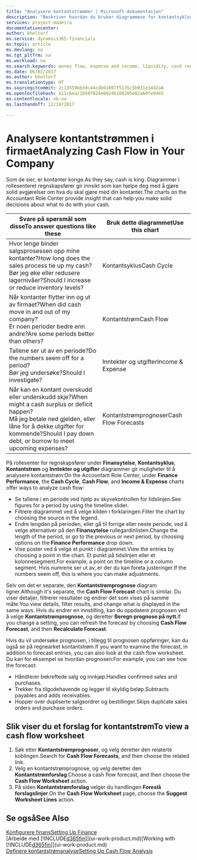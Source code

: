 ```yaml
---
title: "Analysere kontantstrømmer | Microsoft-dokumentasjon"
description: "Beskriver hvordan du bruker diagrammene for kontantsyklus, inntekter og utgifter, kontantstrøm og kontantstrømprognose til å analysere tidligere og fremtidige pengestrømmer inn og ut av firmaet."
services: project-madeira
documentationcenter: 
author: bholtorf
ms.service: dynamics365-financials
ms.topic: article
ms.devlang: na
ms.tgt_pltfrm: na
ms.workload: na
ms.search.keywords: money flow, expense and income, liquidity, cash receipts minus cash payments, Cartera
ms.date: 06/02/2017
ms.author: bholtorf
ms.translationtype: HT
ms.sourcegitcommit: 2c13559bb3dc44cdb61697f5135c5b931e34d2a8
ms.openlocfilehash: b11c6ea21b507024e6024b180205e02a60fe9465
ms.contentlocale: nb-no
ms.lasthandoff: 12/14/2017

---
```

# <a name="analyzing-cash-flow-in-your-company"></a><span data-ttu-id="3738d-103">Analysere kontantstrømmen i firmaet</span><span class="sxs-lookup"><span data-stu-id="3738d-103">Analyzing Cash Flow in Your Company</span></span>
<span data-ttu-id="3738d-104">Som de sier, er kontanter konge.</span><span class="sxs-lookup"><span data-stu-id="3738d-104">As they say, cash is king.</span></span> <span data-ttu-id="3738d-105">Diagrammer i rollesenteret regnskapsfører gir innsikt som kan hjelpe deg med å gjøre solid avgjørelser om hva du skal gjøre med din kontanter.</span><span class="sxs-lookup"><span data-stu-id="3738d-105">The charts on the Accountant Role Center provide insight that can help you make solid decisions about what to do with your cash.</span></span>  

| <span data-ttu-id="3738d-106">Svare på spørsmål som disse</span><span class="sxs-lookup"><span data-stu-id="3738d-106">To answer questions like these</span></span> | <span data-ttu-id="3738d-107">Bruk dette diagrammet</span><span class="sxs-lookup"><span data-stu-id="3738d-107">Use this chart</span></span> |
| --- | --- |
| <span data-ttu-id="3738d-108">Hvor lenge binder salgsprosessen opp mine kontanter?</span><span class="sxs-lookup"><span data-stu-id="3738d-108">How long does the sales process tie up my cash?</span></span></br> <span data-ttu-id="3738d-109">Bør jeg øke eller redusere lagernivåer?</span><span class="sxs-lookup"><span data-stu-id="3738d-109">Should I increase or reduce inventory levels?</span></span> |<span data-ttu-id="3738d-110">Kontantsyklus</span><span class="sxs-lookup"><span data-stu-id="3738d-110">Cash Cycle</span></span> |
| <span data-ttu-id="3738d-111">Når kontanter flytter inn og ut av firmaet?</span><span class="sxs-lookup"><span data-stu-id="3738d-111">When did cash move in and out of my company?</span></span></br> <span data-ttu-id="3738d-112">Er noen perioder bedre enn andre?</span><span class="sxs-lookup"><span data-stu-id="3738d-112">Are some periods better than others?</span></span> |<span data-ttu-id="3738d-113">Kontantstrøm</span><span class="sxs-lookup"><span data-stu-id="3738d-113">Cash Flow</span></span> |
| <span data-ttu-id="3738d-114">Tallene ser ut av en periode?</span><span class="sxs-lookup"><span data-stu-id="3738d-114">Do the numbers seem off for a period?</span></span></br> <span data-ttu-id="3738d-115">Bør jeg undersøke?</span><span class="sxs-lookup"><span data-stu-id="3738d-115">Should I investigate?</span></span> |<span data-ttu-id="3738d-116">Inntekter og utgifter</span><span class="sxs-lookup"><span data-stu-id="3738d-116">Income & Expense</span></span> |
| <span data-ttu-id="3738d-117">Når kan en kontant overskudd eller underskudd skje?</span><span class="sxs-lookup"><span data-stu-id="3738d-117">When might a cash surplus or deficit happen?</span></span></br> <span data-ttu-id="3738d-118">Må jeg betale ned gjelden, eller låne for å dekke utgifter for kommende?</span><span class="sxs-lookup"><span data-stu-id="3738d-118">Should I pay down debt, or borrow to meet upcoming expenses?</span></span> |<span data-ttu-id="3738d-119">Kontantstrømprognoser</span><span class="sxs-lookup"><span data-stu-id="3738d-119">Cash Flow Forecasts</span></span> |

<span data-ttu-id="3738d-120">På rollesenter for regnskapsfører under **Finansytelse**, **Kontantsyklus**, **Kontantstrøm** og **Inntekter og utgifter** diagrammer gir muligheter til å analysere kontantstrøm:</span><span class="sxs-lookup"><span data-stu-id="3738d-120">On the Accountant Role Center, under **Finance Performance**, the **Cash Cycle**, **Cash Flow**, and **Income & Expense** charts offer ways to analyze cash flow:</span></span>  

* <span data-ttu-id="3738d-121">Se tallene i en periode ved hjelp av skyvekontrollen for tidslinjen.</span><span class="sxs-lookup"><span data-stu-id="3738d-121">See figures for a period by using the timeline slider.</span></span>  
* <span data-ttu-id="3738d-122">Filtrere diagrammet ved å velge kilden i forklaringen.</span><span class="sxs-lookup"><span data-stu-id="3738d-122">Filter the chart by choosing the source in the legend.</span></span>  
* <span data-ttu-id="3738d-123">Endre lengden på perioden, eller gå til forrige eller neste periode, ved å velge alternativer på den **Finansytelse** rullegardinlisten.</span><span class="sxs-lookup"><span data-stu-id="3738d-123">Change the length of the period, or go to the previous or next period, by choosing options on the **Finance Performance** drop down.</span></span>  
* <span data-ttu-id="3738d-124">Vise poster ved å velge et punkt i diagrammet.</span><span class="sxs-lookup"><span data-stu-id="3738d-124">View the entries by choosing a point in the chart.</span></span> <span data-ttu-id="3738d-125">Et punkt på tidslinjen eller et kolonnesegment.</span><span class="sxs-lookup"><span data-stu-id="3738d-125">For example, a point on the timeline or a column segment.</span></span> <span data-ttu-id="3738d-126">Hvis numrene ser ut av, er der du kan foreta justeringer.</span><span class="sxs-lookup"><span data-stu-id="3738d-126">If the numbers seem off, this is where you can make adjustments.</span></span>  

<span data-ttu-id="3738d-127">Selv om det er separate, den **Kontantstrømprognose** diagram ligner.</span><span class="sxs-lookup"><span data-stu-id="3738d-127">Although it's separate, the **Cash Flow Forecast** chart is similar.</span></span> <span data-ttu-id="3738d-128">Du viser detaljer, filtrerer resultater og endrer det som vises på samme måte.</span><span class="sxs-lookup"><span data-stu-id="3738d-128">You view details, filter results, and change what is displayed in the same ways.</span></span> <span data-ttu-id="3738d-129">Hvis du endrer en innstilling, kan du oppdatere prognosen ved å velge **Kontantstrømprognose**, og deretter **Beregn prognose på nytt**.</span><span class="sxs-lookup"><span data-stu-id="3738d-129">If you change a setting, you can refresh the forecast by choosing **Cash Flow Forecast**, and then **Recalculate Forecast**.</span></span>

<span data-ttu-id="3738d-130">Hvis du vil undersøke prognosen, i tillegg til prognosen oppføringer, kan du også se på regnearket kontantstrøm.</span><span class="sxs-lookup"><span data-stu-id="3738d-130">If you want to examine the forecast, in addition to forecast entries, you can also look at the cash flow worksheet.</span></span> <span data-ttu-id="3738d-131">Du kan for eksempel se hvordan prognosen:</span><span class="sxs-lookup"><span data-stu-id="3738d-131">For example, you can see how the forecast:</span></span>

* <span data-ttu-id="3738d-132">Håndterer bekreftede salg og innkjøp.</span><span class="sxs-lookup"><span data-stu-id="3738d-132">Handles confirmed sales and purchases.</span></span>  
* <span data-ttu-id="3738d-133">Trekker fra tilgodehavende og legger til skyldig beløp.</span><span class="sxs-lookup"><span data-stu-id="3738d-133">Subtracts payables and adds receivables.</span></span>  
* <span data-ttu-id="3738d-134">Hopper over dupliserte salgsordrer og bestillinger.</span><span class="sxs-lookup"><span data-stu-id="3738d-134">Skips duplicate sales orders and purchase orders.</span></span>  

## <a name="to-view-a-cash-flow-worksheet"></a><span data-ttu-id="3738d-135">Slik viser du et forslag for kontantstrøm</span><span class="sxs-lookup"><span data-stu-id="3738d-135">To view a cash flow worksheet</span></span>
1. <span data-ttu-id="3738d-136">Søk etter **Kontantstrømprognoser**, og velg deretter den relaterte koblingen.</span><span class="sxs-lookup"><span data-stu-id="3738d-136">Search for **Cash Flow Forecasts**, and then choose the related link.</span></span>  
2. <span data-ttu-id="3738d-137">Velg en kontantstrømprognose, og velg deretter den **Kontantstrømforslag**.</span><span class="sxs-lookup"><span data-stu-id="3738d-137">Choose a cash flow forecast, and then choose the **Cash Flow Worksheet** action.</span></span>  
3. <span data-ttu-id="3738d-138">På siden **Kontantstrømforslag** velger du handlingen **Foreslå forslagslinjer**.</span><span class="sxs-lookup"><span data-stu-id="3738d-138">On the **Cash Flow Worksheet** page, choose the **Suggest Worksheet Lines** action.</span></span>  

## <a name="see-also"></a><span data-ttu-id="3738d-139">Se også</span><span class="sxs-lookup"><span data-stu-id="3738d-139">See Also</span></span>
[<span data-ttu-id="3738d-140">Konfigurere finans</span><span class="sxs-lookup"><span data-stu-id="3738d-140">Setting Up Finance</span></span>](finance-setup-finance.md)  
<span data-ttu-id="3738d-141">[Arbeide med [!INCLUDE[d365fin](includes/d365fin_md.md)]](ui-work-product.md)</span><span class="sxs-lookup"><span data-stu-id="3738d-141">[Working with [!INCLUDE[d365fin](includes/d365fin_md.md)]](ui-work-product.md)</span></span>  
[<span data-ttu-id="3738d-142">Definere kontantstrømanalyse</span><span class="sxs-lookup"><span data-stu-id="3738d-142">Setting Up Cash Flow Analysis</span></span>](finance-setup-cash-flow-analyses.md)  

